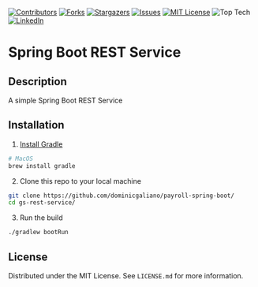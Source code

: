 [![Contributors][contributors-shield]][contributors-url]
[![Forks][forks-shield]][forks-url]
[![Stargazers][stars-shield]][stars-url]
[![Issues][issues-shield]][issues-url]
[![MIT License][license-shield]][license-url]
![Top Tech][tech-shield]
[![LinkedIn][linkedin-shield]][linkedin-url]

# Spring Boot REST Service

## Description

A simple Spring Boot REST Service

## Installation

1. [Install Gradle](https://gradle.org/install/)

```bash
# MacOS
brew install gradle
```

2. Clone this repo to your local machine

```bash
git clone https://github.com/dominicgaliano/payroll-spring-boot/
cd gs-rest-service/
```

3. Run the build

```bash
./gradlew bootRun
```

## License

Distributed under the MIT License. See `LICENSE.md` for more information.

[contributors-shield]: https://img.shields.io/github/contributors/dominicgaliano/payroll-spring-boot.svg?style=for-the-badge
[contributors-url]: https://github.com/dominicgaliano/payroll-spring-boot/graphs/contributors
[forks-shield]: https://img.shields.io/github/forks/dominicgaliano/payroll-spring-boot.svg?style=for-the-badge
[forks-url]: https://github.com/dominicgaliano/payroll-spring-boot/network/members
[stars-shield]: https://img.shields.io/github/stars/dominicgaliano/payroll-spring-boot.svg?style=for-the-badge
[stars-url]: https://github.com/dominicgaliano/payroll-spring-boot/stargazers
[issues-shield]: https://img.shields.io/github/issues/dominicgaliano/payroll-spring-boot.svg?style=for-the-badge
[issues-url]: https://github.com/dominicgaliano/payroll-spring-boot/issues
[license-shield]: https://img.shields.io/github/license/dominicgaliano/payroll-spring-boot.svg?style=for-the-badge
[license-url]: https://github.com/dominicgaliano/payroll-spring-boot/blob/master/LICENSE.txt
[linkedin-shield]: https://img.shields.io/badge/-LinkedIn-black.svg?style=for-the-badge&logo=linkedin&colorB=555
[linkedin-url]: https://linkedin.com/in/dominic-galiano
[tech-shield]: https://img.shields.io/github/languages/top/dominicgaliano/payroll-spring-boot.svg?style=for-the-badge
<!-- [github-status-shield]: https://img.shields.io/github/actions/workflow/status/dominicgaliano/payroll-spring-boot/deploy.yml.svg?style=for-the-badge -->
<!-- ![GitHub Workflow Status (with event)][github-status-shield] -->
